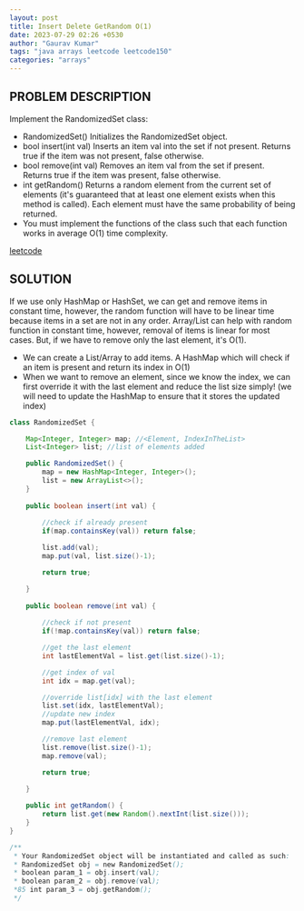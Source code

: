 ```yaml
---
layout: post
title: Insert Delete GetRandom O(1)
date: 2023-07-29 02:26 +0530
author: "Gaurav Kumar"
tags: "java arrays leetcode leetcode150"
categories: "arrays"
---
```


## PROBLEM DESCRIPTION

Implement the RandomizedSet class:

- RandomizedSet() Initializes the RandomizedSet object.
- bool insert(int val) Inserts an item val into the set if not present. Returns true if the item was not present, false otherwise.
- bool remove(int val) Removes an item val from the set if present. Returns true if the item was present, false otherwise.
- int getRandom() Returns a random element from the current set of elements (it's guaranteed that at least one element exists when this method is called). Each element must have the same probability of being returned.
- You must implement the functions of the class such that each function works in average O(1) time complexity.

[leetcode](https://leetcode.com/problems/insert-delete-getrandom-o1/)

## SOLUTION

If we use only HashMap or HashSet, we can get and remove items in constant time, however, the random function will have to be linear time because items in a set are not in any order. Array/List can help with random function in constant time, however, removal of items is linear for most cases. But, if we have to remove only the last element, it's O(1).

- We can create a List/Array to add items. A HashMap which will check if an item is present and return its index in O(1)
- When we want to remove an element, since we know the index, we can first override it with the last element and reduce the list size simply! (we will need to update the HashMap to ensure that it stores the updated index)

```java
class RandomizedSet {

    Map<Integer, Integer> map; //<Element, IndexInTheList>
    List<Integer> list; //list of elements added

    public RandomizedSet() {
        map = new HashMap<Integer, Integer>();
        list = new ArrayList<>();
    }
    
    public boolean insert(int val) {
        
        //check if already present
        if(map.containsKey(val)) return false;

        list.add(val);
        map.put(val, list.size()-1);

        return true;

    }
    
    public boolean remove(int val) {
        
        //check if not present
        if(!map.containsKey(val)) return false;

        //get the last element
        int lastElementVal = list.get(list.size()-1);

        //get index of val
        int idx = map.get(val);

        //override list[idx] with the last element
        list.set(idx, lastElementVal);
        //update new index
        map.put(lastElementVal, idx);

        //remove last element
        list.remove(list.size()-1);
        map.remove(val);

        return true;

    }
    
    public int getRandom() {
        return list.get(new Random().nextInt(list.size()));
    }
}

/**
 * Your RandomizedSet object will be instantiated and called as such:
 * RandomizedSet obj = new RandomizedSet();
 * boolean param_1 = obj.insert(val);
 * boolean param_2 = obj.remove(val);
 *85 int param_3 = obj.getRandom();
 */
```
